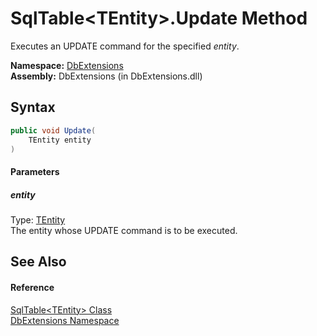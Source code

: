 SqlTable&lt;TEntity>.Update Method
==================================
Executes an UPDATE command for the specified *entity*.

**Namespace:** [DbExtensions][1]  
**Assembly:** DbExtensions (in DbExtensions.dll)

Syntax
------

```csharp
public void Update(
	TEntity entity
)
```

#### Parameters

##### *entity*
Type: [TEntity][2]  
The entity whose UPDATE command is to be executed.


See Also
--------

#### Reference
[SqlTable&lt;TEntity> Class][2]  
[DbExtensions Namespace][1]  

[1]: ../README.md
[2]: README.md